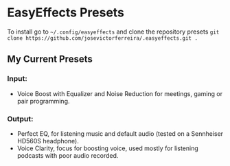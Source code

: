 # EasyEffects Presets

To install go to `~/.config/easyeffects` and clone the repository presets `git clone https://github.com/josevictorferreira/.easyeffects.git .` 

## My Current Presets

### Input:

  - Voice Boost with Equalizer and Noise Reduction for meetings, gaming or pair programming.

### Output:

 - Perfect EQ, for listening music and default audio (tested on a Sennheiser HD560S headphone).
 - Voice Clarity, focus for boosting voice, used mostly for listening podcasts with poor audio recorded.
